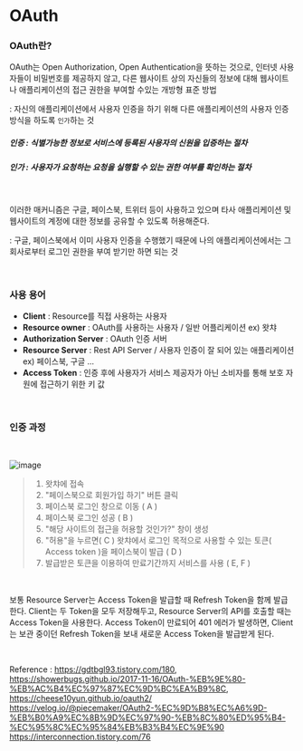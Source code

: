 # OAuth

### OAuth란?
OAuth는 Open Authorization, Open Authentication을 뜻하는 것으로, 인터넷 사용자들이 비밀번호를 제공하지 않고, 다른 웹사이트 상의 자신들의 정보에 대해 웹사이트나 애플리케이션의 접근 권한을 부여할 수있는 개방형 표준 방법 

: 자신의 애플리케이션에서 사용자 인증을 하기 위해 다른 애플리케이션의 사용자 인증방식을 하도록 `인가`하는 것

##### 인증 : 식별가능한 정보로 서비스에 등록된 사용자의 신원을 입증하는 절차 
##### 인가 : 사용자가 요청하는 요청을 실행할 수 있는 권한 여부를 확인하는 절차

<br>


이러한 매커니즘은 구글, 페이스북, 트위터 등이 사용하고 있으며 타사 애플리케이션 및 웹사이트의 계정에 대한 정보를 공유할 수 있도록 허용해준다.

: 구글, 페이스북에서 이미 사용자 인증을 수행했기 때문에 나의 애플리케이션에서는 그 회사로부터 로그인 권한을 부여 받기만 하면 되는 것


<br>

### 사용 용어

- **Client** : Resource를 직접 사용하는 사용자
- **Resource owner** : OAuth를 사용하는 사용자 / 일반 어플리케이션 ex) 왓챠
- **Authorization Server** : OAuth 인증 서버
- **Resource Server** : Rest API Server / 사용자 인증이 잘 되어 있는 애플리케이션 ex) 페이스북, 구글 ...
- **Access Token** : 인증 후에 사용자가 서비스 제공자가 아닌 소비자를 통해 보호 자원에 접근하기 위한 키 값
  
<br>


### 인증 과정

<br>

![image](https://user-images.githubusercontent.com/59171154/137711348-b1fc6b6d-69c6-4ac7-ae7b-7f8ba47611c8.png)

> 1. 왓챠에 접속
> 2. "페이스북으로 회원가입 하기" 버튼 클릭
> 3. 페이스북 로그인 창으로 이동 ( A )
> 4. 페이스북 로그인 성공 ( B )
> 5. "해당 사이트의 접근을 허용할 것인가?" 창이 생성
> 6. "허용"을 누르면( C ) 왓챠에서 로그인 목적으로 사용할 수 있는 토큰( Access token )을 페이스북이 발급 ( D )
> 7. 발급받은 토큰을 이용하여 만료기간까지 서비스를 사용 ( E, F ) 

<br>

보통 Resource Server는 Access Token을 발급할 때 Refresh Token을 함께 발급한다. Client는 두 Token을 모두 저장해두고, Resource Server의 API를 호출할 때는 Access Token을 사용한다. Access Token이 만료되어 401 에러가 발생하면, Client는 보관 중이던 Refresh Token을 보내 새로운 Access Token을 발급받게 된다.

<br>



Reference : https://gdtbgl93.tistory.com/180, https://showerbugs.github.io/2017-11-16/OAuth-%EB%9E%80-%EB%AC%B4%EC%97%87%EC%9D%BC%EA%B9%8C, https://cheese10yun.github.io/oauth2/
https://velog.io/@piecemaker/OAuth2-%EC%9D%B8%EC%A6%9D-%EB%B0%A9%EC%8B%9D%EC%97%90-%EB%8C%80%ED%95%B4-%EC%95%8C%EC%95%84%EB%B3%B4%EC%9E%90
https://interconnection.tistory.com/76